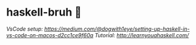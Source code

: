# haskell-bruh 💪

_VsCode setup:
https://medium.com/@dogwith1eye/setting-up-haskell-in-vs-code-on-macos-d2cc1ce9f60a_
_Tutorial: http://learnyouahaskell.com/_
